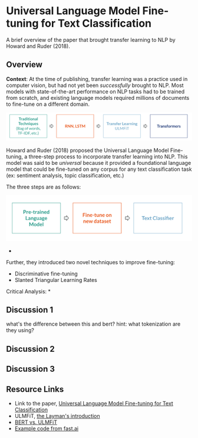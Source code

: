 # Universal Language Model Fine-tuning for Text Classification

A brief overview of the paper that brought transfer learning to NLP by Howard and Ruder (2018). 

## Overview

**Context**: At the time of publishing, transfer learning was a practice used in computer vision, but had not yet been *successfully* brought to NLP. Most models with state-of-the-art performance on NLP tasks had to be trained from scratch, and existing language models required millions of documents to fine-tune on a different domain.

![nlphist](img/nlp_history.png)


Howard and Ruder (2018) proposed the Universal Language Model Fine-tuning, a three-step process to incorporate transfer learning into NLP. This model was said to be *universal* because it provided a foundational language model that could be fine-tuned on any corpus for any text classification task (ex: sentiment analysis, topic classification, etc.)

The three steps are as follows:

![ulmfitsteps](img/ulmfit_steps.png)

* 



Further, they introduced two novel techniques to improve fine-tuning:
* Discriminative fine-tuning
* Slanted Triangular Learning Rates

Critical Analysis:
* 

## Discussion 1
what's the difference between this and bert? hint: what tokenization are they using? 

## Discussion 2

## Discussion 3

## Resource Links

- Link to the paper, [Universal Language Model Fine-tuning for Text Classification](https://arxiv.org/abs/1801.06146)
- ULMFiT, [the Layman's introduction](https://nlp.fast.ai/classification/2018/05/15/introducing-ulmfit.html) 
- [BERT vs. ULMFiT]()
- [Example code from fast.ai]()
